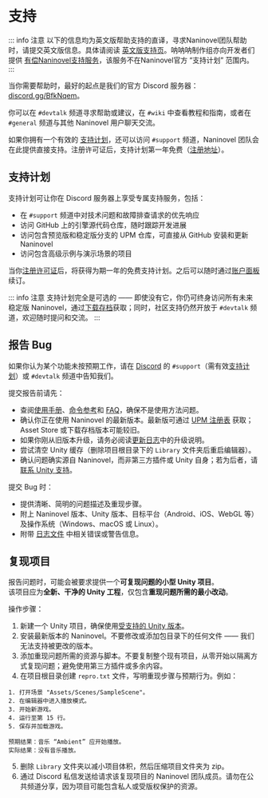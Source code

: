 # 支持

::: info 注意
以下的信息均为英文版帮助支持的直译，寻求Naninovel团队帮助时，请提交英文版信息。具体请阅读 [英文版支持页](/support/)。呐呐呐制作组亦向开发者们提供 [有偿Naninovel支持服务](https://nanana.cn/article/support)，该服务不在Naninovel官方 “支持计划” 范围内。
:::

当你需要帮助时，最好的起点是我们的官方 Discord 服务器：[discord.gg/BfkNqem](https://discord.gg/BfkNqem)。

你可以在 `#devtalk` 频道寻求帮助或建议，在 `#wiki` 中查看教程和指南，或者在 `#general` 频道与其他 Naninovel 用户聊天交流。

如果你拥有一个有效的 [支持计划](/support/#support-plan)，还可以访问 `#support` 频道，Naninovel 团队会在此提供直接支持。注册许可证后，支持计划第一年免费（[注册地址](https://account.naninovel.com)）。

## 支持计划

支持计划可让你在 Discord 服务器上享受专属支持服务，包括：

- 在 `#support` 频道中对技术问题和故障排查请求的优先响应  
- 访问 GitHub 上的引擎源代码仓库，随时跟踪开发进展  
- 访问包含预览版和稳定版分支的 UPM 仓库，可直接从 GitHub 安装和更新 Naninovel  
- 访问包含高级示例与演示场景的项目  

当你[注册许可证](https://account.naninovel.com)后，将获得为期一年的免费支持计划。之后可以随时通过[账户面板](https://account.naninovel.com/support)续订。

::: info 注意
支持计划完全是可选的 —— 即使没有它，你仍可终身访问所有未来稳定版 Naninovel，通过[下载存档](https://account.naninovel.com/download)获取；同时，社区支持仍然开放于 `#devtalk` 频道，欢迎随时提问和交流。
:::

## 报告 Bug

如果你认为某个功能未按预期工作，请在 [Discord](https://discord.gg/BfkNqem) 的 `#support`（需有效[支持计划](/support/#support-plan)）或 `#devtalk` 频道中告知我们。

提交报告前请先：

- 查阅[使用手册](/guide/)、[命令参考](/api/)和 [FAQ](/faq/)，确保不是使用方法问题。  
- 确认你正在使用 Naninovel 的最新版本。最新版可通过 [UPM 注册表](/guide/getting-started#install-from-github) 获取；Asset Store 或下载存档版本可能较旧。  
- 如果你刚从旧版本升级，请务必阅读[更新日志](/releases/)中的升级说明。  
- 尝试清空 Unity 缓存（删除项目根目录下的 `Library` 文件夹后重启编辑器）。  
- 确认问题确实源自 Naninovel，而非第三方插件或 Unity 自身；若为后者，请[联系 Unity 支持](https://unity.com/support-services)。

提交 Bug 时：

- 提供清晰、简明的问题描述及重现步骤。  
- 附上 Naninovel 版本、Unity 版本、目标平台（Android、iOS、WebGL 等）及操作系统（Windows、macOS 或 Linux）。  
- 附带 [日志文件](https://docs.unity3d.com/Manual/LogFiles.html) 中相关错误或警告信息。

## 复现项目

报告问题时，可能会被要求提供一个**可复现问题的小型 Unity 项目**。  
该项目应为**全新、干净的 Unity 工程**，仅包含**重现问题所需的最小改动**。

操作步骤：

1. 新建一个 Unity 项目，确保使用[受支持的 Unity 版本](/guide/compatibility#unity-version)。  
2. 安装最新版本的 Naninovel。不要修改或添加包目录下的任何文件 —— 我们无法支持被更改的版本。  
3. 添加重现问题所需的资源与脚本。不要复制整个现有项目，从零开始以隔离方式复现问题；避免使用第三方插件或多余内容。  
4. 在项目根目录创建 `repro.txt` 文件，写明重现步骤与预期行为。例如：  
```
1. 打开场景 "Assets/Scenes/SampleScene"。
2. 在编辑器中进入播放模式。
3. 开始新游戏。
4. 运行至第 15 行。
5. 保存并加载游戏。

预期结果：音乐 “Ambient” 应开始播放。
实际结果：没有音乐播放。
```
5. 删除 `Library` 文件夹以减小项目体积，然后压缩项目文件夹为 zip。  
6. 通过 Discord 私信发送给请求该复现项目的 Naninovel 团队成员。请勿在公共频道分享，因为项目可能包含私人或受版权保护的资源。

